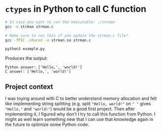 # `ctypes` in Python to call C function

```sh
# In case you want to run the executable: ./strman
gcc -o strman strman.c

# Make sure to run this if you update the strman.c file!
gcc -fPIC -shared -o strman.so strman.c

python3 example.py
```

Produces the output:
```plain
Python answer: ['Hello,', 'world!']
C answer: ['Hello,', 'world!']
```

## Project context
I was toying around with C to better understand memory allocation and felt like implementing string
splitting (e.g. split `"Hello, world!"` on `" "` gives `"Hello,"` and `"world!"`) would be a good
first project. Then after implementing it, I figured why don't I try to call this function from
Python. I might as well learn something new that I can use that knowledge again in the future to
optimize some Python code.
